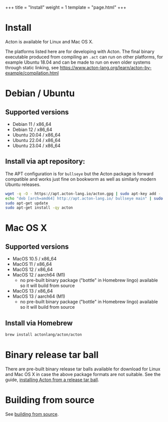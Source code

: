 +++
title = "Install"
weight = 1
template = "page.html"
+++

# Install

Acton is available for Linux and Mac OS X.

The platforms listed here are for developing with Acton. The final binary executable produced from compiling an `.act` can run on other platforms, for example Ubuntu 18.04 and can be made to run on even older systems through static linking, see https://www.acton-lang.org/learn/acton-by-example/compilation.html

# Debian / Ubuntu

## Supported versions
- Debian 11 / x86_64
- Debian 12 / x86_64
- Ubuntu 20.04 / x86_64
- Ubuntu 22.04 / x86_64
- Ubuntu 23.04 / x86_64

## Install via apt repository:

The APT configuration is for `bullseye` but the Acton package is forward compatible and works just fine on bookworm as well as similarly modern Ubuntu releases.
```sh
wget -q -O - https://apt.acton-lang.io/acton.gpg | sudo apt-key add -
echo "deb [arch=amd64] http://apt.acton-lang.io/ bullseye main" | sudo tee /etc/apt/sources.list.d/acton.list
sudo apt-get update
sudo apt-get install -qy acton
```


# Mac OS X

## Supported versions
- MacOS 10.5 / x86_64
- MacOS 11 / x86_64
- MacOS 12 / x86_64
- MacOS 12 / aarch64 (M1)
  - no pre-built binary package ("bottle" in Homebrew lingo) available so it will build from source
- MacOS 13 / x86_64
- MacOS 13 / aarch64 (M1)
  - no pre-built binary package ("bottle" in Homebrew lingo) available so it will build from source


## Install via Homebrew
```sh
brew install actonlang/acton/acton
```


# Binary release tar ball

There are pre-built binary release tar balls available for download for Linux
and Mac OS X in case the above package formats are not suitable. See the guide,
[installing Acton from a release tar ball](from-tar-ball).


# Building from source

See [building from source](from-source).

